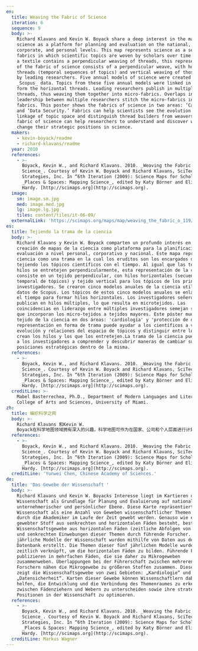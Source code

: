 ```yaml
---
en:
  title: Weaving the Fabric of Science
  iteration: 6
  sequence: 9
  body: >-
    Richard Klavans and Kevin W. Boyack share a deep interest in the mapping of
    science as a platform for planning and evaluation on the national,
    corporate, and personal levels. This map represents science as a set of
    fabrics in which scientific topics are woven by scholars over time. Just as
    a textile contains a perpendicular weaving of threads, this representation
    of the fabric of science consists of a perpendicular weave, with horizontal
    threads (temporal sequences of topics) and vertical weaving of those topics
    by leading researchers. Five annual models of science were created using
    _Scopus_ data. Topics from these five annual models were linked in time to
    form the horizontal threads. Leading researchers publish in multiple
    threads, thus weaving them together into micro-fabrics. Overlaps in
    leadership between multiple researchers stitch the micro-fabrics into larger
    fabrics. This poster shows the fabrics of science in two areas: ‘Cardiology’
    and ‘Data Security.’ Fabrics can help scientists see the evolution and
    linkage of topic space and distinguish thread builders from weavers. The
    fabric of science can help researchers to understand and discover ways to
    change their strategic positions in science.
  makers:
    - kevin-boyack/readme
    - richard-klavans/readme
  year: 2010
  references:
    - >-
      Boyack, Kevin W., and Richard Klavans. 2010. _Weaving the Fabric of
      Science_. Courtesy of Kevin W. Boyack and Richard Klavans, SciTech
      Strategies, Inc. In “6th Iteration (2009): Science Maps for Scholars,”
      _Places & Spaces: Mapping Science_, edited by Katy Börner and Elisha F.
      Hardy. [http://scimaps.org](http://scimaps.org).
  image:
    sm: image.sm.jpg
    med: image.med.jpg
    lg: image.lg.jpg
    tiles: content/tiles/it-06-09/
  externalLink: 'https://scimaps.org/maps/map/weaving_the_fabric_o_119/detail'
es:
  title: Tejiendo la trama de la ciencia
  body: >-
    Richard Klavans y Kevin W. Boyack comparten un profundo interés en la
    creación de mapas de la ciencia como plataforma para la planificación y la
    evaluación a nivel personal, corporativo y nacional. Este mapa representa la
    ciencia como una trama en la cual los eruditos son los encargados de ir
    tejiendo los tópicos científicos con el tiempo. Al igual que las telas cuyos
    hilos se entretejen perpendicularmente, esta representación de la ciencia
    consiste en un tejido perpendicular, con hilos horizontales (secuencia
    temporal de tópicos) y tejido vertical para los tópicos de los principales
    investigadores. Se crearon cinco modelos anuales de la ciencia utilizando
    datos de Scopus. Los tópicos de estos cinco modelos anuales se enlazaron en
    el tiempo para formar hilos horizontales. Los investigadores señeros
    publican en hilos múltiples, lo que resulta en microtejidos. Las
    coincidencias en liderazgo entre múltiples investigadores semejan suturas
    que incorporan los micro-tejidos a tejidos mayores. Este póster muestra el
    tejido de la ciencia en dos áreas: 'cardiología' y 'protección de datos.' La
    representación en forma de trama puede ayudar a los científicos a ver la
    evolución y relaciones del espacio de tópicos y distinguir entre los que
    crean los hilos y los que los entretejen.La trama de la ciencia puede ayudar
    a los investigadores a comprender y descubrir maneras de cambiar sus
    posiciones estratégicas dentro de la misma.
  references:
    - >-
      Boyack, Kevin W., and Richard Klavans. 2010. _Weaving the Fabric of
      Science_. Courtesy of Kevin W. Boyack and Richard Klavans, SciTech
      Strategies, Inc. In “6th Iteration (2009): Science Maps for Scholars,”
      _Places & Spaces: Mapping Science_, edited by Katy Börner and Elisha F.
      Hardy. [http://scimaps.org](http://scimaps.org).
  creditLine: >-
    Mabel Basterrechea, Ph.D., Department of Modern Languages and Literatures,
    College of Arts and Sciences, University of Miami.
zh:
  title: 编织科学之网
  body: >-
    Richard Klavans 和Kevin W.
    Boyack在科学地图领域拥有深入的兴趣，科学地图可作为在国家、公司和个人层面进行计划和评估的平台。该图谱将科学视为一系列“布料”的集合，其中的科学主题由学者长时间编织而成。正如一个纺织品包括了一个垂直编织的纹路，它包含了一个垂直的编织纹路，以及一个水平的纹路（主题时间序列）和由重要研究人员牵头的主题的垂直编织。五个科学年度模型通过使用Scopus数据构建。这五个年度模型的主题通过时间相联形成了水平编织纹路。重要研究人员发表在多个纹路中，因此形成了微纺织品。多个重要研究人员间的重合又将微纺织品编织成了更大的纺织品。这一地图在两个领域展示了科学之网：心脏病学和数据安全。科学之网能帮助科学家可视化演化路径和主题空间之间的联系，并区分纹路构造者和编织者。科学之网也能帮助研究人员理解和发现改变他们在科学界中的战略位置的途径。
  references:
    - >-
      Boyack, Kevin W., and Richard Klavans. 2010. _Weaving the Fabric of
      Science_. Courtesy of Kevin W. Boyack and Richard Klavans, SciTech
      Strategies, Inc. In “6th Iteration (2009): Science Maps for Scholars,”
      _Places & Spaces: Mapping Science_, edited by Katy Börner and Elisha F.
      Hardy. [http://scimaps.org](http://scimaps.org).
  creditLine: 'Yunwei Chen, Chinese Academy of Sciences.'
de:
  title: 'Das Gewebe der Wissenschaft '
  body: >-
    Richard Klavans und Kevin W. Boyacks Interesse liegt im Kartieren der
    Wissenschaft als Grundlage für Planung und Evaluierung auf nationaler,
    unternehmerischer und persönlicher Ebene. Diese Karte repräsentiert
    Wissenschaft als eine Anzahl von Geweben wissenschaftlicher Themen welche
    durch die Akademiker im Laufe der Zeit gewebt werden. Genauso wie ein
    gewebter Stoff aus senkrechten und horizontalen Fäden besteht, besteht das
    Wissenschaftsgewebe aus horizontalen Fäden (zeitliche Abfolgen von Themen)
    und senkrechten Einwebungen dieser Themen durch führende Forscher. Fünf
    jährliche Modelle der Wissenschaft wurden mithilfe von Daten aus der Scopus-
    Datenbank erstellt. Die Themen dieser fünf jährlichen Modelle wurden
    zeitlich verknüpft, um die horizontalen Fäden zu bilden. Führende Forscher
    publizieren in mehrfachen Fäden, die sie daher zu Mikrogeweben
    zusammenweben. Überlappungen bei der Führerschaft zwischen mehreren
    Forschern nähen die Mikrogewebe zu größeren Stoffen zusammen. Dieses Poster
    zeigt die Wissenschaftsgewebe von zwei Gebieten: „Kardiologie“ und
    „Datensicherheit“. Karten dieser Gewebe können Wissenschaftlern dabei
    helfen, die Entwicklung und die Verbindung des Themenraumes zu erkennen und
    zwischen Fädenziehern und Webern zu unterscheiden sowie ihre strategischen
    Positionen in der Wissenschaft zu optimieren.
  references:
    - >-
      Boyack, Kevin W., and Richard Klavans. 2010. _Weaving the Fabric of
      Science_. Courtesy of Kevin W. Boyack and Richard Klavans, SciTech
      Strategies, Inc. In “6th Iteration (2009): Science Maps for Scholars,”
      _Places & Spaces: Mapping Science_, edited by Katy Börner and Elisha F.
      Hardy. [http://scimaps.org](http://scimaps.org).
  creditLine: Markus Wagner
---
```

